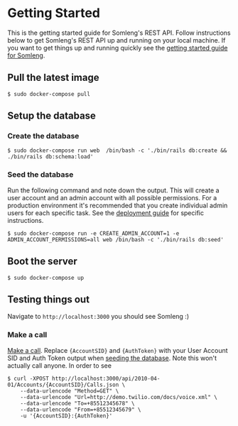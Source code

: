 # Getting Started

This is the getting started guide for Somleng's REST API. Follow instructions below to get Somleng's REST API up and running on your local machine. If you want to get things up and running quickly see the [getting started guide for Somleng](https://github.com/somleng/somleng-project/blob/master/docs/GETTING_STARTED.md).

## Pull the latest image

```
$ sudo docker-compose pull
```

## Setup the database

### Create the database

```
$ sudo docker-compose run web  /bin/bash -c './bin/rails db:create && ./bin/rails db:schema:load'
```

### Seed the database

Run the following command and note down the output. This will create a user account and an admin account with all possible permissions. For a production environment it's recommended that you create individual admin users for each specific task. See the [deployment guide](https://github.com/somleng/twilreapi/blob/master/docs/DEPLOYMENT.md) for specific instructions.

```
$ sudo docker-compose run -e CREATE_ADMIN_ACCOUNT=1 -e ADMIN_ACCOUNT_PERMISSIONS=all web /bin/bash -c './bin/rails db:seed'
```

## Boot the server

```
$ sudo docker-compose up
```

## Testing things out

Navigate to `http://localhost:3000` you should see Somleng :)

### Make a call

[Make a call](https://www.twilio.com/docs/api/voice/making-calls?code-sample=code-make-an-outbound-call&code-language=curl&code-sdk-version=json). Replace `{AccountSID}` and `{AuthToken}` with your User Account SID and Auth Token output when [seeding the database](#seed-the-database). Note this won't actually call anyone. In order to see

```
$ curl -XPOST http://localhost:3000/api/2010-04-01/Accounts/{AccountSID}/Calls.json \
    --data-urlencode "Method=GET" \
    --data-urlencode "Url=http://demo.twilio.com/docs/voice.xml" \
    --data-urlencode "To=+85512345678" \
    --data-urlencode "From=+85512345679" \
    -u '{AccountSID}:{AuthToken}'
```

